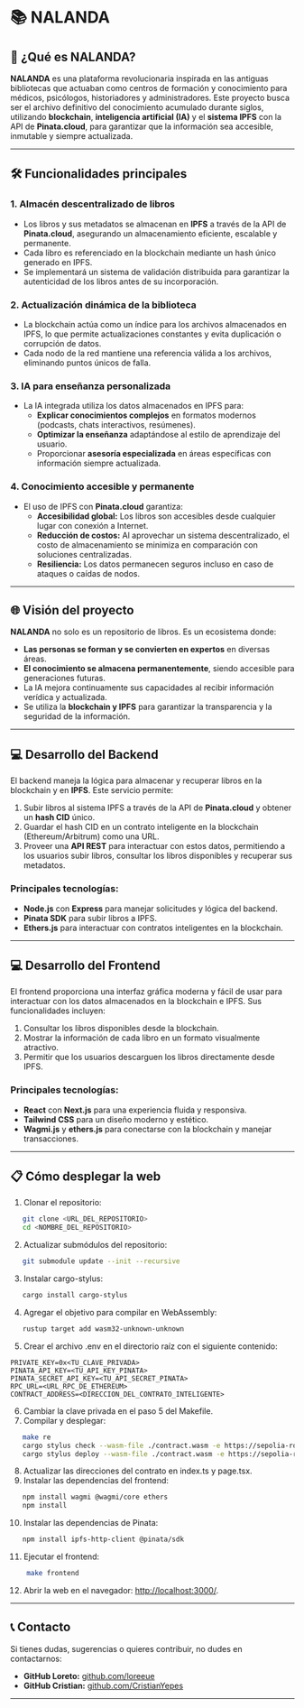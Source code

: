 # 📚 NALANDA

## 🚀 ¿Qué es NALANDA?
**NALANDA** es una plataforma revolucionaria inspirada en las antiguas bibliotecas que actuaban como centros de formación y conocimiento para médicos, psicólogos, historiadores y administradores. Este proyecto busca ser el archivo definitivo del conocimiento acumulado durante siglos, utilizando **blockchain**, **inteligencia artificial (IA)** y el **sistema IPFS** con la API de **Pinata.cloud**, para garantizar que la información sea accesible, inmutable y siempre actualizada.

---

## 🛠️ Funcionalidades principales

### 1. **Almacén descentralizado de libros**
- Los libros y sus metadatos se almacenan en **IPFS** a través de la API de **Pinata.cloud**, asegurando un almacenamiento eficiente, escalable y permanente.
- Cada libro es referenciado en la blockchain mediante un hash único generado en IPFS.
- Se implementará un sistema de validación distribuida para garantizar la autenticidad de los libros antes de su incorporación.

### 2. **Actualización dinámica de la biblioteca**
- La blockchain actúa como un índice para los archivos almacenados en IPFS, lo que permite actualizaciones constantes y evita duplicación o corrupción de datos.
- Cada nodo de la red mantiene una referencia válida a los archivos, eliminando puntos únicos de falla.

### 3. **IA para enseñanza personalizada**
- La IA integrada utiliza los datos almacenados en IPFS para:
  - **Explicar conocimientos complejos** en formatos modernos (podcasts, chats interactivos, resúmenes).
  - **Optimizar la enseñanza** adaptándose al estilo de aprendizaje del usuario.
  - Proporcionar **asesoría especializada** en áreas específicas con información siempre actualizada.

### 4. **Conocimiento accesible y permanente**
- El uso de IPFS con **Pinata.cloud** garantiza:
  - **Accesibilidad global:** Los libros son accesibles desde cualquier lugar con conexión a Internet.
  - **Reducción de costos:** Al aprovechar un sistema descentralizado, el costo de almacenamiento se minimiza en comparación con soluciones centralizadas.
  - **Resiliencia:** Los datos permanecen seguros incluso en caso de ataques o caídas de nodos.

---

## 🌐 Visión del proyecto

**NALANDA** no solo es un repositorio de libros. Es un ecosistema donde:
- **Las personas se forman y se convierten en expertos** en diversas áreas.
- **El conocimiento se almacena permanentemente**, siendo accesible para generaciones futuras.
- La IA mejora continuamente sus capacidades al recibir información verídica y actualizada.
- Se utiliza la **blockchain y IPFS** para garantizar la transparencia y la seguridad de la información.

---

## 💻 Desarrollo del Backend

El backend maneja la lógica para almacenar y recuperar libros en la blockchain y en **IPFS**. Este servicio permite:
1. Subir libros al sistema IPFS a través de la API de **Pinata.cloud** y obtener un **hash CID** único.
2. Guardar el hash CID en un contrato inteligente en la blockchain (Ethereum/Arbitrum) como una URL.
3. Proveer una **API REST** para interactuar con estos datos, permitiendo a los usuarios subir libros, consultar los libros disponibles y recuperar sus metadatos.

### Principales tecnologías:
- **Node.js** con **Express** para manejar solicitudes y lógica del backend.
- **Pinata SDK** para subir libros a IPFS.
- **Ethers.js** para interactuar con contratos inteligentes en la blockchain.

---

## 💻 Desarrollo del Frontend

El frontend proporciona una interfaz gráfica moderna y fácil de usar para interactuar con los datos almacenados en la blockchain e IPFS. Sus funcionalidades incluyen:
1. Consultar los libros disponibles desde la blockchain.
2. Mostrar la información de cada libro en un formato visualmente atractivo.
3. Permitir que los usuarios descarguen los libros directamente desde IPFS.

### Principales tecnologías:
- **React** con **Next.js** para una experiencia fluida y responsiva.
- **Tailwind CSS** para un diseño moderno y estético.
- **Wagmi.js** y **ethers.js** para conectarse con la blockchain y manejar transacciones.

---

## 📋 Cómo desplegar la web

1. Clonar el repositorio:

```bash
   git clone <URL_DEL_REPOSITORIO>
   cd <NOMBRE_DEL_REPOSITORIO>
```
2. Actualizar submódulos del repositorio:

```bash
   git submodule update --init --recursive
```
3. Instalar cargo-stylus:

```bash
   cargo install cargo-stylus
```
4. Agregar el objetivo para compilar en WebAssembly:

```bash
   rustup target add wasm32-unknown-unknown
```
5. Crear el archivo .env en el directorio raíz con el siguiente contenido:
```
PRIVATE_KEY=0x<TU_CLAVE_PRIVADA>
PINATA_API_KEY=<TU_API_KEY_PINATA>
PINATA_SECRET_API_KEY=<TU_API_SECRET_PINATA>
RPC_URL=<URL_RPC_DE_ETHEREUM>
CONTRACT_ADDRESS=<DIRECCION_DEL_CONTRATO_INTELIGENTE>
```

6. Cambiar la clave privada en el paso 5 del Makefile.
7. Compilar y desplegar:

```bash
   make re
   cargo stylus check --wasm-file ./contract.wasm -e https://sepolia-rollup.arbitrum.io/rpc
   cargo stylus deploy --wasm-file ./contract.wasm -e https://sepolia-rollup.arbitrum.io/rpc --cargo-stylus-version 0.5.3 --private-key 0x<TU_CLAVE_PRIVADA>
```
8. Actualizar las direcciones del contrato en index.ts y page.tsx.
9. Instalar las dependencias del frontend:

```bash
   npm install wagmi @wagmi/core ethers
   npm install
```
10. Instalar las dependencias de Pinata:
```bash
   npm install ipfs-http-client @pinata/sdk
```

11. Ejecutar el frontend:

```bash
    make frontend
```
12. Abrir la web en el navegador: [http://localhost:3000/](http://localhost:3000/).

---

## 📞 Contacto
Si tienes dudas, sugerencias o quieres contribuir, no dudes en contactarnos:
- **GitHub Loreto:** [github.com/loreeue](https://github.com/loreeue)
- **GitHub Cristian:** [github.com/CristianYepes](https://github.com/CristianYepes)

---
